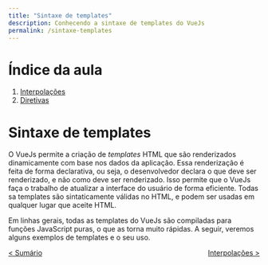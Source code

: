 ```yaml
---
title: "Sintaxe de templates"
description: Conhecendo a sintaxe de templates do VueJs
permalink: /sintaxe-templates
---
```


# Índice da aula
1. [Interpolações](sintaxe-templates/interpolacoes.html)  
2. [Diretivas](sintaxe-templates/diretivas.html)  

# Sintaxe de templates

O VueJs permite a criação de *templates* HTML que são renderizados dinamicamente com base nos dados da aplicação. Essa renderização é feita de forma declarativa, ou seja, o desenvolvedor declara o que deve ser renderizado, e não como deve ser renderizado. Isso permite que o VueJs faça o trabalho de atualizar a interface do usuário de forma eficiente. Todas sa templates são sintaticamente válidas no HTML, e podem ser usadas em qualquer lugar que aceite HTML.

Em linhas gerais, todas as templates do VueJs são compiladas para funções JavaScript puras, o que as torna muito rápidas. A seguir, veremos alguns exemplos de templates e o seu uso.

<span style="display: flex; justify-content: space-between;"><span>[&lt; Sumário](../ "Início")</span> <span>[Interpolações &gt;](sintaxe-templates/interpolacoes.html "Próximo")</span></span>